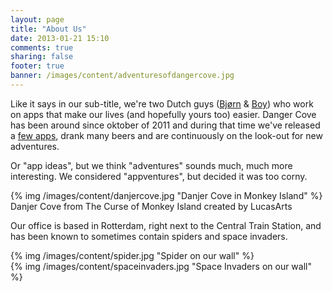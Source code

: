 ```yaml
---
layout: page
title: "About Us"
date: 2013-01-21 15:10
comments: true
sharing: false
footer: true
banner: /images/content/adventuresofdangercove.jpg
---
```


Like it says in our sub-title, we're two Dutch guys (<a href="http://twitter.com/bjornvanraaij" target="_blank">Bjørn</a> & <a href="http://twitter.com/boyvanamstel">Boy</a>) who work on apps that make our lives (and hopefully yours too) easier. Danger Cove has been around since oktober of 2011 and during that time we've released a <a href="/">few apps</a>, drank many beers and are continuously on the look-out for new adventures.

Or "app ideas", but we think "adventures" sounds much, much more interesting. We considered "appventures", but decided it was too corny.

<div class="thumbnail">
{% img /images/content/danjercove.jpg "Danjer Cove in Monkey Island" %}
<div class="caption">
Danjer Cove from The Curse of Monkey Island created by LucasArts
</div>
</div>

Our office is based in Rotterdam, right next to the Central Train Station, and has been known to sometimes contain spiders and space invaders.

<div class="row">
  <div class="span4">
    <div class="thumbnail">
    {% img /images/content/spider.jpg "Spider on our wall" %}
    </div>
  </div>
  <div class="span4">
    <div class="thumbnail">
    {% img /images/content/spaceinvaders.jpg "Space Invaders on our wall" %}
    </div>
  </div>
</div>
